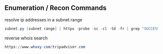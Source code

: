 ## [](#header-2) Enumeration / Recon Commands
resolve ip addresses in a subnet range
```powershell
subnet.py [subnet range] | httpx -probe -sc -cl -td -fr | grep "SUCCESS"
```
reverse whois search
```powershell
https://www.whoxy.com/tripadvisor.com
```
